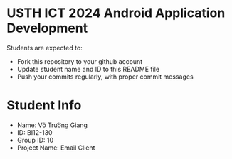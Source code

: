 USTH ICT 2024 Android Application Development
=====================================================

Students are expected to:

* Fork this repository to your github account
* Update student name and ID to this README file
* Push your commits regularly, with proper commit messages

Student Info
=======================

* Name: Võ Trường Giang
* ID: BI12-130
* Group ID: 10
* Project Name: Email Client
